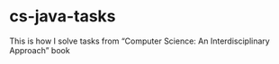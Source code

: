 # cs-java-tasks
This is how I solve tasks from “Computer Science: An Interdisciplinary Approach” book

